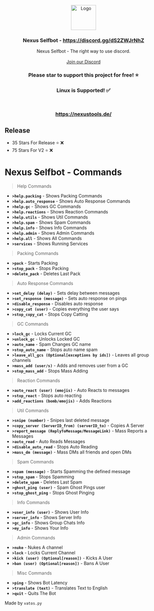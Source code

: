 <p align="center">
  <a href="https://github.com/VatosV2/Nexus-SelfBot">
    <img src="https://nexustools.de/Assets/images/025111e73c9100f75a2f4adfc06161df.png" alt="Logo" width="80" height="80">
  </a>

  <h3 align="center">Nexus Selfbot - <a href="https://discord.gg/dS2ZWJrNhZ">https://discord.gg/dS2ZWJrNhZ</a></h3>

  <p align="center">
    Nexus Selfbot - The right way to use discord.
    <br/>
    <br/>
    <a href="https://discord.gg/dS2ZWJrNhZ">Join our Discord</a>
  </p>
</p>

<h3 align="center">Please star to support this project for free! ⭐</h3>
<h3 align="center";">Linux is Supported! ✅</h3>
<br/>
<h3 align="center"><a href="https://nexustools.de/">https://nexustools.de/</a></h3>

## Release
- 35 Stars For Release ⭐ ❌
- 75 Stars For V2 ⭐ ❌

# Nexus Selfbot - Commands

> Help Commands
- **`>help.packing`** - Shows Packing Commands
- **`>help.auto_response`** - Shows Auto Response Commands
- **`>help.gc`** - Shows GC Commands
- **`>help.reactions`** - Shows Reaction Commands
- **`>help.utils`** - Shows Util Commands
- **`>help.spam`** - Shows Spam Commands
- **`>help.info`** - Shows Info Commands
- **`>help.admin`** - Shows Admin Commands
- **`>help.all`** - Shows All Commands
- **`>services`** - Shows Running Services

> Packing Commands
- **`>pack`** - Starts Packing
- **`>stop_pack`** - Stops Packing
- **`>delete_pack`** - Deletes Last Pack

> Auto Response Commands
- **`>set_delay (delay)`** - Sets delay between messages
- **`>set_response (message)`** - Sets auto response on pings
- **`>disable_response`** - Disables auto response
- **`>copy_cat (user)`** - Copies everything the user says
- **`>stop_copy_cat`** - Stops Copy Catting

> GC Commands
- **`>lock_gc`** - Locks Current GC
- **`>unlock_gc`** - Unlocks Locked GC
- **`>auto_name`** - Spam Changes GC name
- **`>stop_auto_name`** - Stops auto name spam
- **`>leave_all_gcs (Optional[exceptions by ids])`** - Leaves all group channels
- **`>mass_add (user/s)`** - Adds and removes user from a GC
- **`>stop_mass_add`** - Stops Mass Adding

> Reaction Commands
- **`>auto_react (user) (emojis)`** - Auto Reacts to messages
- **`>stop_react`** - Stops auto reacting
- **`>add_reactions (bomb/emojis)`** - Adds Reactions

> Util Commands
- **`>snipe (number)`** - Snipes last deleted message
- **`>copy_server (ServerID_from) (serverID_to)`** - Copies A Server
- **`>report_message (ReplyToMessage/MessageLink)`** - Mass Reports a Messages
- **`>auto_read`** - Auto Reads Messages
- **`>disable_auto_read`** - Stops Auto Reading
- **`>mass_dm (message)`** - Mass DMs all friends and open DMs

> Spam Commands
- **`>spam (message)`** - Starts Spamming the defined message
- **`>stop_spam`** - Stops Spamming
- **`>delete_spam`** - Deletes Last Spam
- **`>ghost_ping (user)`** - Spam Ghost Pings user
- **`>stop_ghost_ping`** - Stops Ghost Pinging

> Info Commands
- **`>user_info (user)`** - Shows User Info
- **`>server_info`** - Shows Server Info
- **`>gc_info`** - Shows Group Chats Info
- **`>my_info`** - Shows Your Info

> Admin Commands
- **`>nuke`** - Nukes A channel
- **`>lock`** - Locks Current Channel
- **`>kick (user) (Optional[reason])`** - Kicks A User
- **`>ban (user) (Optional[reason])`** - Bans A User

> Misc Commands
- **`>ping`** - Shows Bot Latency
- **`>translate (text)`** - Translates Text to English
- **`>quit`** - Quits The Bot

Made by `vatos.py`

